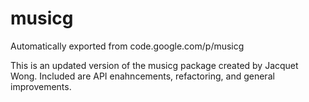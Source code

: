 # musicg
Automatically exported from code.google.com/p/musicg

This is an updated version of the musicg package created by Jacquet Wong. Included are API enahncements, refactoring, and general improvements.
